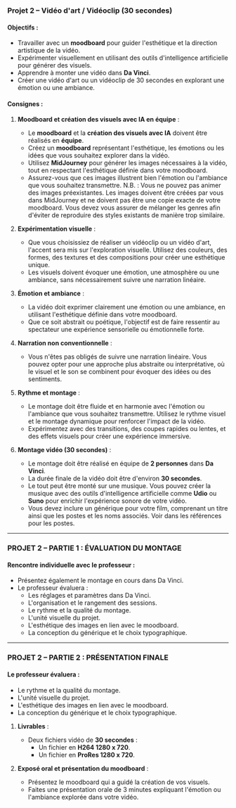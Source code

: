 ### Projet 2 – Vidéo d'art / Vidéoclip (30 secondes)

#### Objectifs :
- Travailler avec un **moodboard** pour guider l'esthétique et la direction artistique de la vidéo.
- Expérimenter visuellement en utilisant des outils d'intelligence artificielle pour générer des visuels.
- Apprendre à monter une vidéo dans **Da Vinci**.
- Créer une vidéo d'art ou un vidéoclip de 30 secondes en explorant une émotion ou une ambiance.
  
#### Consignes :

1. **Moodboard et création des visuels avec IA en équipe** :
   - Le **moodboard** et la **création des visuels avec IA** doivent être réalisés en **équipe**.
   - Créez un **moodboard** représentant l'esthétique, les émotions ou les idées que vous souhaitez explorer dans la vidéo.
   - Utilisez **MidJourney** pour générer les images nécessaires à la vidéo, tout en respectant l'esthétique définie dans votre moodboard.
   - Assurez-vous que ces images illustrent bien l'émotion ou l'ambiance que vous souhaitez transmettre.
N.B. : Vous ne pouvez pas animer des images préexistantes. Les images doivent être créées par vous dans MidJourney et ne doivent pas être une copie exacte de votre moodboard. Vous devez vous assurer de mélanger les genres afin d'éviter de reproduire des styles existants de manière trop similaire.

2. **Expérimentation visuelle** :
   - Que vous choisissiez de réaliser un vidéoclip ou un vidéo d'art, l'accent sera mis sur l'exploration visuelle. Utilisez des couleurs, des formes, des textures et des compositions pour créer une esthétique unique.
   - Les visuels doivent évoquer une émotion, une atmosphère ou une ambiance, sans nécessairement suivre une narration linéaire.

3. **Émotion et ambiance** :
   - La vidéo doit exprimer clairement une émotion ou une ambiance, en utilisant l'esthétique définie dans votre moodboard.
   - Que ce soit abstrait ou poétique, l'objectif est de faire ressentir au spectateur une expérience sensorielle ou émotionnelle forte.

4. **Narration non conventionnelle** :
   - Vous n'êtes pas obligés de suivre une narration linéaire. Vous pouvez opter pour une approche plus abstraite ou interprétative, où le visuel et le son se combinent pour évoquer des idées ou des sentiments.

5. **Rythme et montage** :
   - Le montage doit être fluide et en harmonie avec l'émotion ou l'ambiance que vous souhaitez transmettre. Utilisez le rythme visuel et le montage dynamique pour renforcer l'impact de la vidéo.
   - Expérimentez avec des transitions, des coupes rapides ou lentes, et des effets visuels pour créer une expérience immersive.

6. **Montage vidéo (30 secondes)** :
   - Le montage doit être réalisé en équipe de **2 personnes** dans **Da Vinci**.
   - La durée finale de la vidéo doit être d'environ **30 secondes**.
   - Le tout peut être monté sur une musique. Vous pouvez créer la musique avec des outils d'intelligence artificielle comme **Udio** ou **Suno** pour enrichir l'expérience sonore de votre vidéo.
   - Vous devez inclure un générique pour votre film, comprenant un titre ainsi que les postes et les noms associés. Voir dans les références pour les postes. 

---

### PROJET 2 – PARTIE 1 : ÉVALUATION DU MONTAGE

#### Rencontre individuelle avec le professeur :
- Présentez également le montage en cours dans Da Vinci.
- Le professeur évaluera :
  - Les réglages et paramètres dans Da Vinci.
  - L'organisation et le rangement des sessions.
  - Le rythme et la qualité du montage.
  - L'unité visuelle du projet.
  - L'esthétique des images en lien avec le moodboard.
  - La conception du générique et le choix typographique.

---

### PROJET 2 – PARTIE 2 : PRÉSENTATION FINALE

#### Le professeur évaluera :
  - Le rythme et la qualité du montage.
  - L'unité visuelle du projet.
  - L'esthétique des images en lien avec le moodboard.
  - La conception du générique et le choix typographique.

1. **Livrables** :
   - Deux fichiers vidéo de **30 secondes** :
     - Un fichier en **H264 1280 x 720**.
     - Un fichier en **ProRes 1280 x 720**.
   
2. **Exposé oral et présentation du moodboard** :
   - Présentez le moodboard qui a guidé la création de vos visuels.
   - Faites une présentation orale de 3 minutes expliquant l'émotion ou l'ambiance explorée dans votre vidéo.
